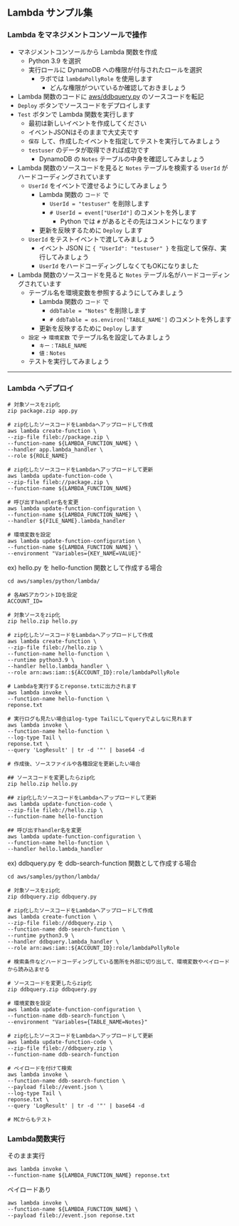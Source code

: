 ## Lambda サンプル集

### Lambda をマネジメントコンソールで操作

- マネジメントコンソールから Lambda 関数を作成
  - Python 3.9 を選択
  - 実行ロールに DynamoDB への権限が付与されたロールを選択
    - ラボでは `lambdaPollyRole` を使用します
      - どんな権限がついているか確認しておきましょう
- Lambda 関数のコードに [aws/ddbquery.py](https://github.com/areph/aws/blob/main/samples/python/lambda/ddbquery.py) のソースコードを転記
- `Deploy` ボタンでソースコードをデプロイします
- `Test` ボタンで Lambda 関数を実行します
  - 最初は新しいイベントを作成してください
  - イベントJSONはそのままで大丈夫です
  - `保存` して、作成したイベントを指定してテストを実行してみましょう
  - `testuser` のデータが取得できれば成功です
    - DynamoDB の `Notes` テーブルの中身を確認してみましょう
- Lambda 関数のソースコードを見ると `Notes` テーブルを検索する `UserId` がハードコーディングされています
  - `UserId` をイベントで渡せるようにしてみましょう
    - Lambda 関数の `コード` で
      - `UserId = "testuser"` を削除します
      - `# UserId = event["UserId"]` のコメントを外します
        - Python では `#` があるとその先はコメントになります
    - 更新を反映するために `Deploy` します
  - `UserId` をテストイベントで渡してみましょう
    - イベント JSON に `{ "UserId": "testuser" }` を指定して保存、実行してみましょう
    - `UserId` をハードコーディングしなくてもOKになりました
- Lambda 関数のソースコードを見ると `Notes` テーブル名がハードコーディングされています
  - テーブル名を環境変数を参照するようにしてみましょう
    - Lambda 関数の `コード` で
      - `ddbTable = "Notes"` を削除します
      - `# ddbTable = os.environ['TABLE_NAME']` のコメントを外します
    - 更新を反映するために `Deploy` します
  - `設定` → `環境変数` でテーブル名を設定してみましょう
    - `キー` : `TABLE_NAME`
    - `値` : `Notes`
  - テストを実行してみましょう

----
### Lambda へデプロイ

```shell
# 対象ソースをzip化
zip package.zip app.py

# zip化したソースコードをLambdaへアップロードして作成
aws lambda create-function \
--zip-file fileb://package.zip \
--function-name ${LAMBDA_FUNCTION_NAME} \
--handler app.lambda_handler \
--role ${ROLE_NAME}

# zip化したソースコードをLambdaへアップロードして更新
aws lambda update-function-code \
--zip-file fileb://package.zip \
--function-name ${LAMBDA_FUNCTION_NAME}

# 呼び出すhandler名を変更
aws lambda update-function-configuration \
--function-name ${LAMBDA_FUNCTION_NAME} \
--handler ${FILE_NAME}.lambda_handler

# 環境変数を設定
aws lambda update-function-configuration \
--function-name ${LAMBDA_FUNCTION_NAME} \
--environment "Variables={KEY_NAME=VALUE}"
```

ex) hello.py を hello-function 関数として作成する場合
```shell
cd aws/samples/python/lambda/

# 各AWSアカウントIDを設定
ACCOUNT_ID=

# 対象ソースをzip化
zip hello.zip hello.py

# zip化したソースコードをLambdaへアップロードして作成
aws lambda create-function \
--zip-file fileb://hello.zip \
--function-name hello-function \
--runtime python3.9 \
--handler hello.lambda_handler \
--role arn:aws:iam::${ACCOUNT_ID}:role/lambdaPollyRole

# Lambdaを実行するとreponse.txtに出力されます
aws lambda invoke \
--function-name hello-function \
reponse.txt

# 実行ログも見たい場合はlog-type Tailにしてqueryでよしなに見れます
aws lambda invoke \
--function-name hello-function \
--log-type Tail \
reponse.txt \
--query 'LogResult' | tr -d '"' | base64 -d

# 作成後、ソースファイルや各種設定を更新したい場合

## ソースコードを変更したらzip化
zip hello.zip hello.py

## zip化したソースコードをLambdaへアップロードして更新
aws lambda update-function-code \
--zip-file fileb://hello.zip \
--function-name hello-function

## 呼び出すhandler名を変更
aws lambda update-function-configuration \
--function-name hello-function \
--handler hello.lambda_handler
```

ex) ddbquery.py を ddb-search-function 関数として作成する場合
```shell
cd aws/samples/python/lambda/

# 対象ソースをzip化
zip ddbquery.zip ddbquery.py

# zip化したソースコードをLambdaへアップロードして作成
aws lambda create-function \
--zip-file fileb://ddbquery.zip \
--function-name ddb-search-function \
--runtime python3.9 \
--handler ddbquery.lambda_handler \
--role arn:aws:iam::${ACCOUNT_ID}:role/lambdaPollyRole

# 検索条件などハードコーディングしている箇所を外部に切り出して、環境変数やペイロードから読み込ませる

# ソースコードを変更したらzip化
zip ddbquery.zip ddbquery.py

# 環境変数を設定
aws lambda update-function-configuration \
--function-name ddb-search-function \
--environment "Variables={TABLE_NAME=Notes}"

# zip化したソースコードをLambdaへアップロードして更新
aws lambda update-function-code \
--zip-file fileb://ddbquery.zip \
--function-name ddb-search-function

# ペイロードを付けて検索
aws lambda invoke \
--function-name ddb-search-function \
--payload fileb://event.json \
--log-type Tail \
reponse.txt \
--query 'LogResult' | tr -d '"' | base64 -d

# MCからもテスト

```

### Lambda関数実行

そのまま実行
```shell
aws lambda invoke \
--function-name ${LAMBDA_FUNCTION_NAME} reponse.txt
```

ペイロードあり
```shell
aws lambda invoke \
--function-name ${LAMBDA_FUNCTION_NAME} \
--payload fileb://event.json reponse.txt
```
